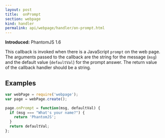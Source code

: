 ```yaml
---
layout: post
title:  onPrompt
section: webpage
kind: handler
permalink: api/webpage/handler/on-prompt.html
---
```


**Introduced:** PhantomJS 1.6

This callback is invoked when there is a JavaScript `prompt` on the web page. The arguments passed to the callback are the string for the message (`msg`) and the default value (`defaultVal`) for the prompt answer. The return value of the callback handler should be a string.

## Examples

```javascript
var webPage = require('webpage');
var page = webPage.create();

page.onPrompt = function(msg, defaultVal) {
  if (msg === "What's your name?") {
    return 'PhantomJS';
  }
  return defaultVal;
};
```








